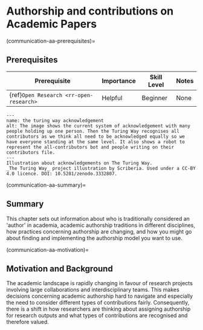 # Authorship and contributions on Academic Papers

(communication-aa-prerequisites)=
## Prerequisites

| Prerequisite | Importance | Skill Level | Notes |
| -------------|----------|------|----|
| {ref}`Open Research <rr-open-research>` | Helpful | Beginner | None |

```{figure} ../figures/theturingway-acknowledgement.jpg
---
name: the turing way acknowledgement
alt: The image shows the current system of acknowledgement with many people holding up one person. Then the Turing Way recognises all contributors as we think all need to be acknowledged equally so we have everyone standing at the same level. It also shows a robot to represent the all-contributors bot and people writing on their contributors file.
---
Illustration about acknowledgements on The Turing Way.
_The Turing Way_ project illustration by Scriberia. Used under a CC-BY 4.0 licence. DOI: 10.5281/zenodo.3332807.
```

(communication-aa-summary)=
## Summary
This chapter sets out information about who is traditionally considered an 'author' in academia, academic authorship traditions in different disciplines, how practices concerning authorship are changing, and how you might go about finding and implementing the authorship model you want to use.

(communication-aa-motivation)=
## Motivation and Background
The academic landscape is rapidly changing in favour of research projects involving large collaborations and interdisciplinary teams. 
This makes decisions concerning academic authorship hard to navigate and especially the need to consider different types of contributions fairly. 
Consequently, there is a shift in how researchers are thinking about assigning authorship for research outputs and what types of contributions are recognised and therefore valued.

